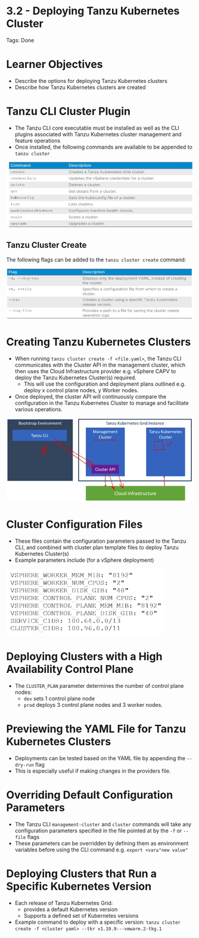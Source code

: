 # 3.2 - Deploying Tanzu Kubernetes Cluster

Tags: Done

# Learner Objectives

- Describe the options for deploying Tanzu Kubernetes clusters
- Describe how Tanzu Kubernetes clusters are created

# Tanzu CLI Cluster Plugin

- The Tanzu CLI core executable must be installed as well as the CLI plugins associated with Tanzu Kubernetes cluster management and feature operations
- Once installed, the following commands are available to be appended to `tanzu cluster`

![Untitled](3%202%20-%20Deploying%20Tanzu%20Kubernetes%20Cluster%2036c9fe9912c245d1af3202f7b26614cc/Untitled.png)

## Tanzu Cluster Create

The following  flags can be added to the `tanzu cluster create` command:

![Untitled](3%202%20-%20Deploying%20Tanzu%20Kubernetes%20Cluster%2036c9fe9912c245d1af3202f7b26614cc/Untitled%201.png)

# Creating Tanzu Kubernetes Clusters

- When running `tanzu cluster create -f <file.yaml>`, the Tanzu CLI communicates with the Cluster API in the management cluster, which then uses the Cloud Infrastructure provider e.g. vSphere CAPV to deploy the Tanzu Kubernetes Cluster(s) required.
    - This will use the configuration and deployment plans outlined e.g. deploy x control plane nodes, y  Worker nodes.
- Once deployed, the cluster API will continuously compare the configuration in the Tanzu Kubernetes Cluster to manage and facilitate various operations.

![Untitled](3%202%20-%20Deploying%20Tanzu%20Kubernetes%20Cluster%2036c9fe9912c245d1af3202f7b26614cc/Untitled%202.png)

# Cluster Configuration Files

- These files contain the configuration parameters passed to the Tanzu CLI, and combined with cluster plan template files to deploy Tanzu Kubernetes Cluster(s)
- Example parameters include (for a vSphere deployment)

![Untitled](3%202%20-%20Deploying%20Tanzu%20Kubernetes%20Cluster%2036c9fe9912c245d1af3202f7b26614cc/Untitled%203.png)

# Deploying Clusters with a High Availability Control Plane

- The `CLUSTER_PLAN` parameter determines the number of control plane nodes:
    - `dev` sets 1 control plane node
    - `prod` deploys 3 control plane nodes and 3 worker nodes.

# Previewing the YAML File for Tanzu Kubernetes Clusters

- Deployments can be tested based on the YAML file by appending the `--dry-run` flag
- This is especially useful if making changes in the providers file.

# Overriding Default Configuration Parameters

- The Tanzu CLI `management-cluster` and `cluster` commands will take any configuration parameters specified in the file pointed at by the `-f` or `--file` flags
- These parameters can be overridden by defining them as environment variables before using the CLI command e.g.
`export <var≥"new value"`

# Deploying Clusters that Run a Specific Kubernetes Version

- Each release of Tanzu Kubernetes Grid:
    - provides a default Kubernetes version
    - Supports a defined set of Kubernetes versions
- Example command to deploy with a specific version:
`tanzu cluster create -f <cluster yaml> --tkr v1.19.9---vmware.2-tkg.1`